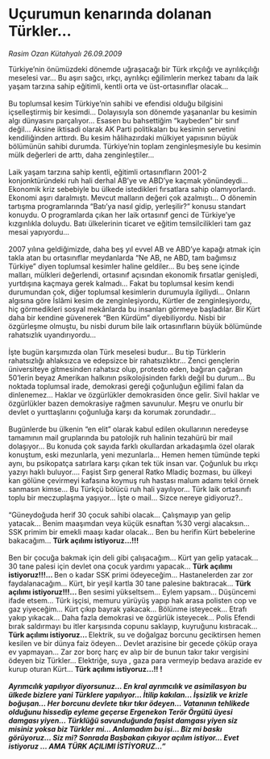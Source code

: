# Uçurumun kenarında dolanan Türkler...

*Rasim Ozan Kütahyalı 26.09.2009*

<div class="taraf_structure_2col_1zq">
<div class="margen_n">



 <p>Türkiye’nin önümüzdeki dönemde uğraşacağı bir Türk ırkçılığı ve ayrılıkçılığı meselesi var... Bu aşırı sağcı, ırkçı, ayrılıkçı eğilimlerin merkez tabanı da laik yaşam tarzına sahip eğitimli, kentli orta ve üst-ortasınıflar olacak... <br/><br/>Bu toplumsal kesim Türkiye’nin sahibi ve efendisi olduğu bilgisini içselleştirmiş bir kesimdi... Dolayısıyla son dönemde yaşananlar bu kesimin algı dünyasını parçalıyor... Esasen bu bahsettiğim “kaybeden” bir sınıf değil... Aksine iktisadi olarak AK Parti politikaları bu kesimin servetini kendiliğinden arttırdı. Bu kesim hâlihazırdaki mülkiyet yapısının büyük bölümünün sahibi durumda. Türkiye’nin toplam zenginleşmesiyle bu kesimin mülk değerleri de arttı, daha zenginleştiler... <br/><br/>Laik yaşam tarzına sahip kentli, eğitimli ortasınıfların 2001-2 konjonktüründeki ruh hali derhal AB’ye ve ABD’ye kaçmak yönündeydi... Ekonomik kriz sebebiyle bu ülkede istedikleri fırsatlara sahip olamıyorlardı. Ekonomi aşırı daralmıştı. Mevcut malların değeri çok azalmıştı... O dönemin tartışma programlarında “Batı’ya nasıl gidip, yerleşilir?” konusu standart konuydu. O programlarda çıkan her laik ortasınıf genci de Türkiye’ye kızgınlıkla doluydu. Batı ülkelerinin ticaret ve eğitim temsilcilikleri tam gaz mesai yapıyordu... <br/><br/>2007 yılına geldiğimizde, daha beş yıl evvel AB ve ABD’ye kapağı atmak için takla atan bu ortasınıflar meydanlarda “Ne AB, ne ABD, tam bağımsız Türkiye” diyen toplumsal kesimler haline geldiler... Bu beş sene içinde malları, mülkleri değerlendi, ortasınıf açısından ekonomik fırsatlar genişledi, yurtdışına kaçmaya gerek kalmadı... Fakat bu toplumsal kesim kendi durumundan çok, diğer toplumsal kesimlerin durumuyla ilgiliydi... Onların algısına göre İslâmi kesim de zenginleşiyordu, Kürtler de zenginleşiyordu, hiç görmedikleri sosyal mekânlarda bu insanları görmeye başladılar. Bir Kürt daha bir kendine güvenerek “Ben Kürdüm” diyebiliyordu. Nisbi bir özgürleşme olmuştu, bu nisbi durum bile laik ortasınıfların büyük bölümünde rahatsızlık uyandırıyordu... <br/><br/>İşte bugün karşımızda olan Türk meselesi budur... Bu tip Türklerin rahatsızlığı ahlaksızca ve edepsizce bir rahatsızlıktır... Zenci gençlerin üniversiteye gitmesinden rahatsız olup, protesto eden, bağıran çağıran 50’lerin beyaz Amerikan halkının psikolojisinden farklı değil bu durum... Bu noktada toplumsal irade, demokrasi gereği çoğunluğun eğilimi falan da dinlenemez... Haklar ve özgürlükler demokrasiden önce gelir. Sivil haklar ve özgürlükler bazen demokrasiye rağmen savunulur. Meşru ve onurlu bir devlet o yurttaşlarını çoğunluğa karşı da korumak zorundadır... <br/><br/>Bugünlerde bu ülkenin “en elit” olarak kabul edilen okullarının neredeyse tamamının mail gruplarında bu patolojik ruh halinin tezahürü bir mail dolaşıyor... Bu konuda çok sayıda farklı okullardan arkadaşımla özel olarak konuştum, eski mezunlarla, yeni mezunlarla... Hemen hemen tümünde tepki aynı, bu psikopatça satırlara karşı çıkan tek tük insan var. Çoğunluk bu ırkçı yazıyı haklı buluyor.... Faşist Sırp general Ratko Mladiç bozması, bu ülkeyi kan gölüne çevirmeyi kafasına koymuş ruh hastası malum adamı tekil örnek sanmasın kimse... Bu Türkçü bölücü ruh hali yayılıyor... Türk laik ortasınıfı toplu bir meczuplaşma yaşıyor... İşte o mail... Sizce nereye gidiyoruz?.. <br/><br/>“Güneydoğuda herif 30 çocuk sahibi olacak... Çalışmayıp yan gelip yatacak... Benim maaşımdan veya küçük esnaftan %30 vergi alacaksın... SSK primim bir emekli maaşı kadar olacak... Ben bu herifin Kürt bebelerine bakacağım... <b>Türk açılımı istiyoruz...!!!</b>   <br/><br/>Ben bir çocuğa bakmak için deli gibi çalışacağım... Kürt yan gelip yatacak... 30 tane palesi için devlet ona çocuk yardımı yapacak... <b>Türk açılımı istiyoruz!!!... </b>Ben o kadar SSK primi ödeyeceğim... Hastanelerden zar zor faydalanacağım... Kürt, bir yeşil kartla 30 tane palesine baktıracak... <b>Türk açılımı istiyoruz!!!... </b>Ben sesimi yükseltsem... Eylem yapsam... Düşüncemi ifade etsem... Türk işçisi, memuru yürüyüş yapıp hak arasa polisten cop ve gaz yiyeceğim... Kürt çıkıp bayrak yakacak... Bölünme isteyecek... Etrafı yakıp yıkacak... Daha fazla demokrasi ve özgürlük isteyecek... Polis Efendi bırak saldırmayı bu itler karşısında copunu saklayıp, kuyruğunu kıstıracak... <b>Türk açılımı istiyoruz... </b>Elektrik, su ve doğalgaz borcunu geciktirsen hemen kesilen ve bir dünya faiz ödeyen... Devlet arazisine bir gecede çöküp oraya ev yapmayan... Zar zor borç harç ev alıp bir de bunun takır takır vergisini ödeyen biz Türkler... Elektriğe, suya , gaza para vermeyip bedava arazide ev kurup oturan Kürt... <b>Türk açılımı istiyoruz...!! !<i> <br/><br/>Ayrımcılık yapılıyor diyorsunuz... En kral ayrımcılık ve asimilasyon bu ülkede bizlere yani Türklere yapılıyor... İtilip kakılan... İşsizlik ve krizle boğuşan... Her borcunu devlete tıkır tıkır ödeyen... Vatanının tehlikede olduğunu hissedip eyleme geçerse Ergenekon Terör Örgütü üyesi damgası yiyen... Türklüğü savunduğunda faşist damgası yiyen siz misiniz yoksa biz Türkler mi... Anlamadım bu işi... Biz mi baskı görüyoruz... Siz mi? Sonrada Başbakan çıkıyor açılım istiyor... Evet istiyoruz ... AMA TÜRK AÇILIMI İSTİYORUZ...”</i></b></p>
<br/>
<br/>
<br/>



<br/>


<div id="taraf_not">
</div>

</div>


</div>

